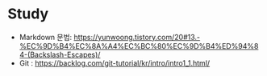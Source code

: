 # Study

* Markdown 문법: <https://yunwoong.tistory.com/20#13.-%EC%9D%B4%EC%8A%A4%EC%BC%80%EC%9D%B4%ED%94%84-(Backslash-Escapes)/>
* Git : <https://backlog.com/git-tutorial/kr/intro/intro1_1.html/>
